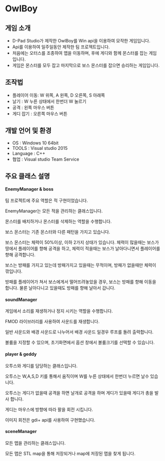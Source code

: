 # OwlBoy
## 게임 소개
* D-Pad Studio가 제작한 OwlBoy를 Win api을 이용하여 모작한 게임입니다.
* Api를 이용하여 일주일동안 제작한 팀 프로젝트입니다.
* 처음에는 오터스를 조종하여 맵을 이동하며, 후에 게디와 함께 몬스터를 잡는 게임입니다.
* 게임은 몬스터를 모두 잡고 마지막으로 보스 몬스터를 잡으면 승리하는 게임입니다.

## 조작법
* 플레이어 이동: W 위쪽, A 왼쪽, D 오른쪽, S 아래쪽
* 날기 : W 누른 상태에서 한번더 W 눌르기
* 공격 : 왼쪽 마우스 버튼
* 게디 잡기 : 오른쪽 마우스 버튼


## 개발 언어 및 환경
- OS : Windows 10 64bit 
- TOOLS : Visual studio 2015
- Language : C++
- 협업 : Visual studio Team Service

## 주요 클래스 설명
#### EnemyManager & boss
팀 프로젝트에 주요 역할은 적 구현이었습니다.

EnemyManager는 모든 적을 관리하는 클래스입니다.

몬스터를 배치하거나 몬스터를 삭제하는 역할을 수행합니다.

보스 몬스터는 기존 몬스터와 다른 패턴을 가지고 있습니다.

보스 몬스터는 체력이 50%이상, 이하 2가지 상태가 있습니다. 체력이 많을때는 보스가 땅에서 플레이어를 향해 공격을 하고, 체력이 적을때는 보스가 날아다니면서 플레이어를 향해 공격합니다.

보스는 방패를 가지고 있는데 방패가지고 있을때는 무적이며, 방패가 없을때만 체력이 깎입니다.

방패를 플레이어가 쳐서 보스에게서 떨어뜨려놓았을 경우, 보스는 방패를 향해 이동을 합니다. 물론 날아다니고 있을때도 방패를 향해 날아서 갑니다.

#### soundManager
게임에서 소리를 재생하거나 정지 시키는 역할을 수행합니다.

FMOD 라이브러리를 사용하여 사운드를 재생합니다.

일반 사운드와 배경 사운드로 나누어서 배경 사운드 일경우 루프를 돌려 출력합니다.

볼륨을 지정할 수 있으며, 초기화면에서 옵션 창에서 볼륨크기를 선택할 수 있습니다.

#### player & geddy
오투스와 게디를 담당하는 클래스입니다.

오투스는 W,A,S,D 키를 통해서 움직이며 W를 누른 상태에서 한번더 누르면 날수 있습니다.

오투스는 게디가 없을때 공격을 하면 날개로 공격을 하며 게디가 있을때 게디가 총을 발사 합니다.

게디는 마우스에 방향에 따라 팔을 회전 시킵니다.

이미지 회전은 gdi+ api를 사용하여 구현했습니다.
#### sceneManager
모든 맵을 관리하는 클래스입니다.

모든 맵은 STL map을 통해 저장되거나 map에 저장된 맵을 찾게 됩니다.

